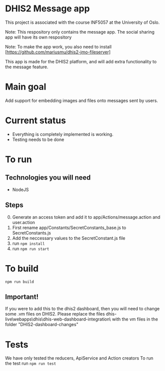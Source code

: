 # DHIS2 Message app
This project is associated with the course INF5057 at the University of Oslo.

Note: This respository only contains the message app. The social sharing app will have its own respository

Note: To make the app work, you also need to install [https://github.com/mariusmu/dhis2-jmo-fileserver]

This app is made for the DHIS2 platform, and will add extra functionality
to the message feature.

# Main goal
Add support for embedding images and files onto messages sent by users.

# Current status
- Everything is completely implemented is working.
- Testing needs to be done

# To run

## Technologies you will need
- NodeJS

## Steps
0. Generate an access token and add it to app/Actions/message.action and user.action
1. First rename app/Constants/SecretConstants_base.js to SecretConstants.js
2. Add the neccessary values to the SecretConstant.js file
3. run  ``` npm install ```
4. run ``` npm run start ```

# To build
```npm run build```

## Important!
If you were to add this to the dhis2 dashboard, then you will need to change some .vm files
on DHIS2. Please replace the files dhis-live\webapps\dhis\dhis-web-dashboard-integration\ with
the vm files in the folder "DHIS2-dashboard-changes"

# Tests
We have only tested the reducers, ApiService and Action creators
To run the test run ```npm run test```